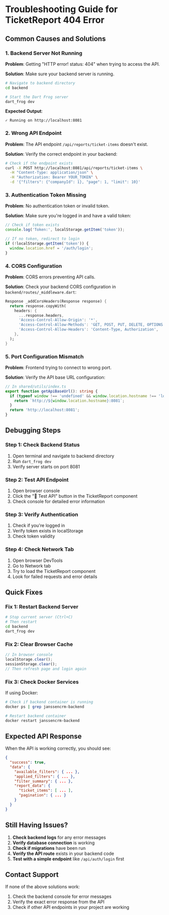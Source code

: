 # Troubleshooting Guide for TicketReport 404 Error

## Common Causes and Solutions

### 1. Backend Server Not Running

**Problem**: Getting "HTTP error! status: 404" when trying to access the API.

**Solution**: Make sure your backend server is running.

```bash
# Navigate to backend directory
cd backend

# Start the Dart Frog server
dart_frog dev
```

**Expected Output**:
```
✓ Running on http://localhost:8081
```

### 2. Wrong API Endpoint

**Problem**: The API endpoint `/api/reports/ticket-items` doesn't exist.

**Solution**: Verify the correct endpoint in your backend:

```bash
# Check if the endpoint exists
curl -X POST http://localhost:8081/api/reports/ticket-items \
  -H "Content-Type: application/json" \
  -H "Authorization: Bearer YOUR_TOKEN" \
  -d '{"filters": {"companyId": 1}, "page": 1, "limit": 10}'
```

### 3. Authentication Token Missing

**Problem**: No authentication token or invalid token.

**Solution**: Make sure you're logged in and have a valid token:

```javascript
// Check if token exists
console.log('Token:', localStorage.getItem('token'));

// If no token, redirect to login
if (!localStorage.getItem('token')) {
  window.location.href = '/auth/login';
}
```

### 4. CORS Configuration

**Problem**: CORS errors preventing API calls.

**Solution**: Check your backend CORS configuration in `backend/routes/_middleware.dart`:

```dart
Response _addCorsHeaders(Response response) {
  return response.copyWith(
    headers: {
      ...response.headers,
      'Access-Control-Allow-Origin': '*',
      'Access-Control-Allow-Methods': 'GET, POST, PUT, DELETE, OPTIONS',
      'Access-Control-Allow-Headers': 'Content-Type, Authorization',
    },
  );
}
```

### 5. Port Configuration Mismatch

**Problem**: Frontend trying to connect to wrong port.

**Solution**: Verify the API base URL configuration:

```typescript
// In shared/utils/index.ts
export function getApiBaseUrl(): string {
  if (typeof window !== 'undefined' && window.location.hostname !== 'localhost') {
    return `http://${window.location.hostname}:8081`;
  }
  return 'http://localhost:8081';
}
```

## Debugging Steps

### Step 1: Check Backend Status

1. Open terminal and navigate to backend directory
2. Run `dart_frog dev`
3. Verify server starts on port 8081

### Step 2: Test API Endpoint

1. Open browser console
2. Click the "🔧 Test API" button in the TicketReport component
3. Check console for detailed error information

### Step 3: Verify Authentication

1. Check if you're logged in
2. Verify token exists in localStorage
3. Check token validity

### Step 4: Check Network Tab

1. Open browser DevTools
2. Go to Network tab
3. Try to load the TicketReport component
4. Look for failed requests and error details

## Quick Fixes

### Fix 1: Restart Backend Server

```bash
# Stop current server (Ctrl+C)
# Then restart
cd backend
dart_frog dev
```

### Fix 2: Clear Browser Cache

```javascript
// In browser console
localStorage.clear();
sessionStorage.clear();
// Then refresh page and login again
```

### Fix 3: Check Docker Services

If using Docker:

```bash
# Check if backend container is running
docker ps | grep janssencrm-backend

# Restart backend container
docker restart janssencrm-backend
```

## Expected API Response

When the API is working correctly, you should see:

```json
{
  "success": true,
  "data": {
    "available_filters": { ... },
    "applied_filters": { ... },
    "filter_summary": { ... },
    "report_data": {
      "ticket_items": [ ... ],
      "pagination": { ... }
    }
  }
}
```

## Still Having Issues?

1. **Check backend logs** for any error messages
2. **Verify database connection** is working
3. **Check if migrations** have been run
4. **Verify the API route** exists in your backend code
5. **Test with a simple endpoint** like `/api/auth/login` first

## Contact Support

If none of the above solutions work:
1. Check the backend console for error messages
2. Verify the exact error response from the API
3. Check if other API endpoints in your project are working
